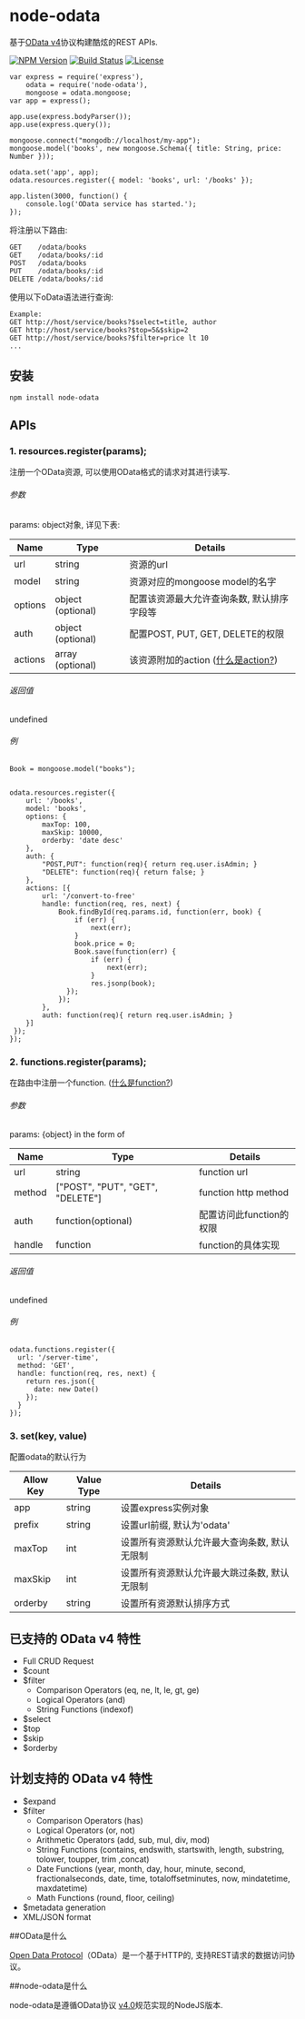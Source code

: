 node-odata
==========

基于[OData v4](http://www.odata.org/)协议构建酷炫的REST APIs.

  [![NPM Version](https://img.shields.io/npm/v/node-odata.svg?style=flat)](https://www.npmjs.org/package/node-odata)
  [![Build Status](https://img.shields.io/travis/TossShinHwa/node-odata.svg?style=flat)](https://travis-ci.org/TossShinHwa/node-odata)
  [![License](http://img.shields.io/npm/l/node-odata.svg?style=flat)](https://github.com/TossShinHwa/node-odata/blob/master/LICENSE)

```
var express = require('express'),
    odata = require('node-odata'),
    mongoose = odata.mongoose;
var app = express();

app.use(express.bodyParser());
app.use(express.query());

mongoose.connect("mongodb://localhost/my-app");
mongoose.model('books', new mongoose.Schema({ title: String, price: Number }));

odata.set('app', app);
odata.resources.register({ model: 'books', url: '/books' });

app.listen(3000, function() {
    console.log('OData service has started.');
});

```

将注册以下路由:

```
GET    /odata/books
GET    /odata/books/:id
POST   /odata/books
PUT    /odata/books/:id
DELETE /odata/books/:id
```

使用以下oData语法进行查询:

```
Example:
GET http://host/service/books?$select=title, author
GET http://host/service/books?$top=5&$skip=2
GET http://host/service/books?$filter=price lt 10
...

```

## 安装

```
npm install node-odata
```



## APIs

### 1. resources.register(params);

注册一个OData资源, 可以使用OData格式的请求对其进行读写.

###### 参数

params: object对象, 详见下表:

| Name          | Type              | Details                             | 
|---------------|-------------------|-------------------------------------|
| url           | string            | 资源的url                            |
| model         | string            | 资源对应的mongoose model的名字         |
| options       | object (optional) | 配置该资源最大允许查询条数, 默认排序字段等 |
| auth          | object (optional) | 配置POST, PUT, GET, DELETE的权限      |
| actions       | array (optional)  | 该资源附加的action ([什么是action?](http://docs.oasis-open.org/odata/odata/v4.0/os/part1-protocol/odata-v4.0-os-part1-protocol.html#_Actions_1))|


###### 返回值

undefined

###### 例

```
Book = mongoose.model("books");


odata.resources.register({
    url: '/books',
    model: 'books',
    options: {
        maxTop: 100,
        maxSkip: 10000,
        orderby: 'date desc'
    },
    auth: {
        "POST,PUT": function(req){ return req.user.isAdmin; }
        "DELETE": function(req){ return false; }
    },
    actions: [{
    	url: '/convert-to-free'
        handle: function(req, res, next) {
            Book.findById(req.params.id, function(err, book) {
                if (err) {
                    next(err);
                }
                book.price = 0;
                Book.save(function(err) {
                    if (err) {
                        next(err);
                    }
                    res.jsonp(book);
              });
            });
        },
        auth: function(req){ return req.user.isAdmin; }
    }]
 });
});

```
 
### 2. functions.register(params);

在路由中注册一个function. ([什么是function?](http://docs.oasis-open.org/odata/odata/v4.0/os/part1-protocol/odata-v4.0-os-part1-protocol.html#_Functions_1))

###### 参数

params: {object} in the form of

| Name          | Type                             | Details                             | 
|---------------|----------------------------------|-------------------------------------|
| url           | string                           | function url                        |
| method        | ["POST", "PUT", "GET", "DELETE"] | function http method                |
| auth          | function(optional)               | 配置访问此function的权限               |
| handle        | function                         | function的具体实现                    |                    |


###### 返回值

undefined

###### 例

```
odata.functions.register({
  url: '/server-time',
  method: 'GET',
  handle: function(req, res, next) {
    return res.json({
      date: new Date()
    });
  }
});

```

### 3. set(key, value)

配置odata的默认行为

| Allow Key     | Value Type                       | Details                                | 
|---------------|----------------------------------|----------------------------------------|
| app           | string                           | 设置express实例对象                      |
| prefix        | string                           | 设置url前缀, 默认为'odata'               |
| maxTop        | int                              | 设置所有资源默认允许最大查询条数, 默认无限制  |
| maxSkip       | int                              | 设置所有资源默认允许最大跳过条数, 默认无限制  |
| orderby       | string                           | 设置所有资源默认排序方式                   | 


## 已支持的 OData v4 特性

* Full CRUD Request
* $count
* $filter
  * Comparison Operators (eq, ne, lt, le, gt, ge)
  * Logical Operators (and)
  * String Functions (indexof)
* $select
* $top
* $skip
* $orderby

## 计划支持的 OData v4 特性
* $expand
* $filter
  * Comparison Operators (has)
  * Logical Operators (or, not)
  * Arithmetic Operators (add, sub, mul, div, mod)
  * String Functions (contains, endswith, startswith, length, substring, tolower, toupper, trim ,concat)
  * Date Functions (year, month, day, hour, minute, second, fractionalseconds, date, time, totaloffsetminutes, now, mindatetime, maxdatetime)
  * Math Functions (round, floor, ceiling)
* $metadata generation
* XML/JSON format


##OData是什么

[Open Data Protocol](http://www.odata.org/)（OData）是一个基于HTTP的, 支持REST请求的数据访问协议。


##node-odata是什么

node-odata是遵循OData协议 [v4.0](http://docs.oasis-open.org/odata/odata/v4.0/os/part1-protocol/odata-v4.0-os-part1-protocol.html)规范实现的NodeJS版本.

